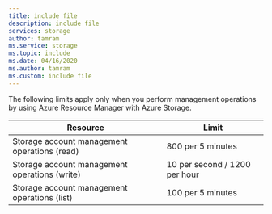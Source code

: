 ```yaml
---
title: include file
description: include file
services: storage
author: tamram
ms.service: storage
ms.topic: include
ms.date: 04/16/2020
ms.author: tamram
ms.custom: include file
---
```


The following limits apply only when you perform management operations by using Azure Resource Manager with Azure Storage.

| Resource | Limit |
| --- | --- |
| Storage account management operations (read) |800 per 5 minutes |
| Storage account management operations (write) |10 per second / 1200 per hour |
| Storage account management operations (list) |100 per 5 minutes |
